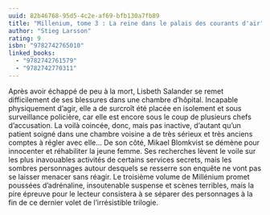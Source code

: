 ```yaml
---
uuid: 82b46768-95d5-4c2e-af69-bfb130a7fb89
title: "Millenium, tome 3 : La reine dans le palais des courants d'air"
author: "Stieg Larsson"
rating: 9
isbn: "9782742765010"
linked_books:
  - "9782742761579"
  - "9782742770311"
---
```


Après avoir échappé de peu à la mort, Lisbeth Salander se remet difficilement de ses blessures dans une chambre d’hôpital. Incapable physiquement d’agir, elle a de surcroît été placée en isolement et sous surveillance policière, car elle est encore sous le coup de plusieurs chefs d’accusation. La voilà coincée, donc, mais pas inactive, d’autant qu’un patient soigné dans une chambre voisine a de très sérieux et très anciens comptes à régler avec elle…
De son côté, Mikael Blomkvist se démène pour innocenter et réhabiliter la jeune femme. Ses recherches lèvent le voile sur les plus inavouables activités de certains services secrets, mais les sombres personnages autour desquels se resserre son enquête ne vont pas se laisser menacer sans réagir.
Le troisième volume de Millénium promet poussées d’adrénaline, insoutenable suspense et scènes terribles, mais la pire épreuve pour le lecteur consistera à se séparer des personnages à la fin de ce dernier volet de l’irrésistible trilogie.